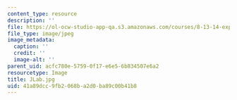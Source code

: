 ```yaml
---
content_type: resource
description: ''
file: https://ol-ocw-studio-app-qa.s3.amazonaws.com/courses/8-13-14-experimental-physics-i-ii-junior-lab-fall-2016-spring-2017/41a89dcc9fb2068ba2d0ba89c00b41b8_JLab.jpg
file_type: image/jpeg
image_metadata:
  caption: ''
  credit: ''
  image-alt: ''
parent_uid: acfc780e-5759-0f17-e6e5-6b834507e6a2
resourcetype: Image
title: JLab.jpg
uid: 41a89dcc-9fb2-068b-a2d0-ba89c00b41b8
---
```

